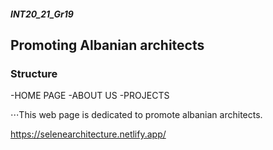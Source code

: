 ##### INT20_21_Gr19
## Promoting Albanian architects 

### Structure 
-HOME PAGE
-ABOUT US
-PROJECTS

⋅⋅⋅This web page is dedicated to promote albanian architects.

https://selenearchitecture.netlify.app/
